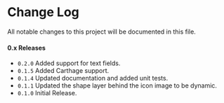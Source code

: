 # Change Log
All notable changes to this project will be documented in this file.

#### 0.x Releases
- `0.2.0` Added support for text fields.
- `0.1.5` Added Carthage support.
- `0.1.4` Updated documentation and added unit tests.
- `0.1.1` Updated the shape layer behind the icon image to be dynamic.
- `0.1.0` Initial Release.
